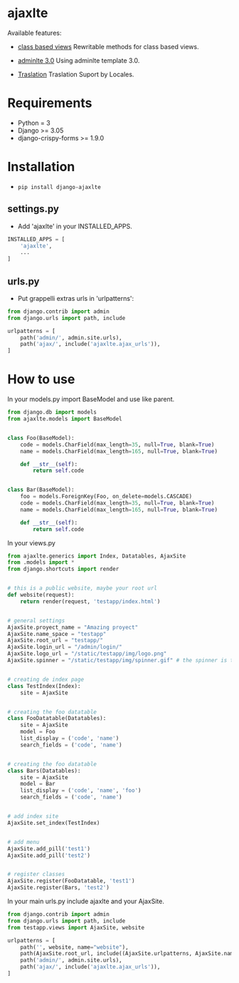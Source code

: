 # ajaxlte

Available features:

* [class based views](#classview)
Rewritable methods for class based views.

* [adminlte 3.0](#adminlte)
Using adminlte template 3.0.

* [Traslation](#translation)
Traslation Suport by Locales.


# Requirements
* Python = 3
* Django >= 3.05
* django-crispy-forms >= 1.9.0

# Installation

* ```pip install django-ajaxlte```

## settings.py

 * Add 'ajaxlte' in your INSTALLED_APPS.

```python
INSTALLED_APPS = [
    'ajaxlte',
    ...
]
```


## urls.py

 * Put grappelli extras urls in 'urlpatterns':

```python
from django.contrib import admin
from django.urls import path, include

urlpatterns = [
    path('admin/', admin.site.urls),
    path('ajax/', include('ajaxlte.ajax_urls')),
]
```



# How to use

In your models.py import BaseModel and use like parent.

```python
from django.db import models
from ajaxlte.models import BaseModel


class Foo(BaseModel):
    code = models.CharField(max_length=35, null=True, blank=True)
    name = models.CharField(max_length=165, null=True, blank=True)

    def __str__(self):
        return self.code


class Bar(BaseModel):
    foo = models.ForeignKey(Foo, on_delete=models.CASCADE)
    code = models.CharField(max_length=35, null=True, blank=True)
    name = models.CharField(max_length=165, null=True, blank=True)

    def __str__(self):
        return self.code
```


In your views.py

```python
from ajaxlte.generics import Index, Datatables, AjaxSite
from .models import *
from django.shortcuts import render


# this is a public website, maybe your root url
def website(request):
    return render(request, 'testapp/index.html')


# general settings
AjaxSite.proyect_name = "Amazing proyect"
AjaxSite.name_space = "testapp"
AjaxSite.root_url = "testapp/"
AjaxSite.login_url = "/admin/login/"
AjaxSite.logo_url = "/static/testapp/img/logo.png"
AjaxSite.spinner = "/static/testapp/img/spinner.gif" # the spinner is the gif loaded between ajax requests


# creating de index page
class TestIndex(Index):
    site = AjaxSite


# creating the foo datatable
class FooDatatable(Datatables):
    site = AjaxSite
    model = Foo
    list_display = ('code', 'name')
    search_fields = ('code', 'name')


# creating the foo datatable
class Bars(Datatables):
    site = AjaxSite
    model = Bar
    list_display = ('code', 'name', 'foo')
    search_fields = ('code', 'name')


# add index site
AjaxSite.set_index(TestIndex)


# add menu
AjaxSite.add_pill('test1')
AjaxSite.add_pill('test2')


# register classes
AjaxSite.register(FooDatatable, 'test1')
AjaxSite.register(Bars, 'test2')
```


In your main urls.py include ajaxlte and your AjaxSite.

```python
from django.contrib import admin
from django.urls import path, include
from testapp.views import AjaxSite, website

urlpatterns = [
    path('', website, name="website"),
    path(AjaxSite.root_url, include((AjaxSite.urlpatterns, AjaxSite.name_space), namespace=AjaxSite.name_space)),
    path('admin/', admin.site.urls),
    path('ajax/', include('ajaxlte.ajax_urls')),
]

```